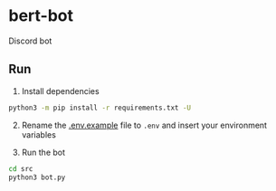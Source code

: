 # bert-bot

Discord bot

## Run

1. Install dependencies

```bash
python3 -m pip install -r requirements.txt -U
```


2. Rename the [.env.example](.env.example) file to `.env` and insert your environment variables


3. Run the bot

```bash
cd src
python3 bot.py
```
